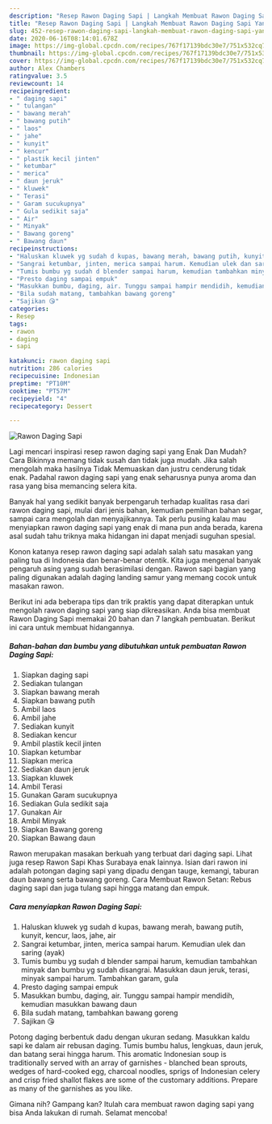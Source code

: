 ```yaml
---
description: "Resep Rawon Daging Sapi | Langkah Membuat Rawon Daging Sapi Yang Sempurna"
title: "Resep Rawon Daging Sapi | Langkah Membuat Rawon Daging Sapi Yang Sempurna"
slug: 452-resep-rawon-daging-sapi-langkah-membuat-rawon-daging-sapi-yang-sempurna
date: 2020-06-16T08:14:01.678Z
image: https://img-global.cpcdn.com/recipes/767f17139bdc30e7/751x532cq70/rawon-daging-sapi-foto-resep-utama.jpg
thumbnail: https://img-global.cpcdn.com/recipes/767f17139bdc30e7/751x532cq70/rawon-daging-sapi-foto-resep-utama.jpg
cover: https://img-global.cpcdn.com/recipes/767f17139bdc30e7/751x532cq70/rawon-daging-sapi-foto-resep-utama.jpg
author: Alex Chambers
ratingvalue: 3.5
reviewcount: 14
recipeingredient:
- " daging sapi"
- " tulangan"
- " bawang merah"
- " bawang putih"
- " laos"
- " jahe"
- " kunyit"
- " kencur"
- " plastik kecil jinten"
- " ketumbar"
- " merica"
- " daun jeruk"
- " kluwek"
- " Terasi"
- " Garam sucukupnya"
- " Gula sedikit saja"
- " Air"
- " Minyak"
- " Bawang goreng"
- " Bawang daun"
recipeinstructions:
- "Haluskan kluwek yg sudah d kupas, bawang merah, bawang putih, kunyit, kencur, laos, jahe, air"
- "Sangrai ketumbar, jinten, merica sampai harum. Kemudian ulek dan saring (ayak)"
- "Tumis bumbu yg sudah d blender sampai harum, kemudian tambahkan minyak dan bumbu yg sudah disangrai. Masukkan daun jeruk, terasi, minyak sampai harum. Tambahkan garam, gula"
- "Presto daging sampai empuk"
- "Masukkan bumbu, daging, air. Tunggu sampai hampir mendidih, kemudian masukkan bawang daun"
- "Bila sudah matang, tambahkan bawang goreng"
- "Sajikan 😘"
categories:
- Resep
tags:
- rawon
- daging
- sapi

katakunci: rawon daging sapi 
nutrition: 286 calories
recipecuisine: Indonesian
preptime: "PT10M"
cooktime: "PT57M"
recipeyield: "4"
recipecategory: Dessert

---
```



![Rawon Daging Sapi](https://img-global.cpcdn.com/recipes/767f17139bdc30e7/751x532cq70/rawon-daging-sapi-foto-resep-utama.jpg)

Lagi mencari inspirasi resep rawon daging sapi yang Enak Dan Mudah? Cara Bikinnya memang tidak susah dan tidak juga mudah. Jika salah mengolah maka hasilnya Tidak Memuaskan dan justru cenderung tidak enak. Padahal rawon daging sapi yang enak seharusnya punya aroma dan rasa yang bisa memancing selera kita.

Banyak hal yang sedikit banyak berpengaruh terhadap kualitas rasa dari rawon daging sapi, mulai dari jenis bahan, kemudian pemilihan bahan segar, sampai cara mengolah dan menyajikannya. Tak perlu pusing kalau mau menyiapkan rawon daging sapi yang enak di mana pun anda berada, karena asal sudah tahu triknya maka hidangan ini dapat menjadi suguhan spesial.

Konon katanya resep rawon daging sapi adalah salah satu masakan yang paling tua di Indonesia dan benar-benar otentik. Kita juga mengenal banyak pengaruh asing yang sudah berasimilasi dengan. Rawon sapi bagian yang paling digunakan adalah daging landing samur yang memang cocok untuk masakan rawon.


Berikut ini ada beberapa tips dan trik praktis yang dapat diterapkan untuk mengolah rawon daging sapi yang siap dikreasikan. Anda bisa membuat Rawon Daging Sapi memakai 20 bahan dan 7 langkah pembuatan. Berikut ini cara untuk membuat hidangannya.

<!--inarticleads1-->

##### Bahan-bahan dan bumbu yang dibutuhkan untuk pembuatan Rawon Daging Sapi:

1. Siapkan  daging sapi
1. Sediakan  tulangan
1. Siapkan  bawang merah
1. Siapkan  bawang putih
1. Ambil  laos
1. Ambil  jahe
1. Sediakan  kunyit
1. Sediakan  kencur
1. Ambil  plastik kecil jinten
1. Siapkan  ketumbar
1. Siapkan  merica
1. Sediakan  daun jeruk
1. Siapkan  kluwek
1. Ambil  Terasi
1. Gunakan  Garam sucukupnya
1. Sediakan  Gula sedikit saja
1. Gunakan  Air
1. Ambil  Minyak
1. Siapkan  Bawang goreng
1. Siapkan  Bawang daun


Rawon merupakan masakan berkuah yang terbuat dari daging sapi. Lihat juga resep Rawon Sapi Khas Surabaya enak lainnya. Isian dari rawon ini adalah potongan daging sapi yang dipadu dengan tauge, kemangi, taburan daun bawang serta bawang goreng. Cara Membuat Rawon Setan: Rebus daging sapi dan juga tulang sapi hingga matang dan empuk. 

<!--inarticleads2-->

##### Cara menyiapkan Rawon Daging Sapi:

1. Haluskan kluwek yg sudah d kupas, bawang merah, bawang putih, kunyit, kencur, laos, jahe, air
1. Sangrai ketumbar, jinten, merica sampai harum. Kemudian ulek dan saring (ayak)
1. Tumis bumbu yg sudah d blender sampai harum, kemudian tambahkan minyak dan bumbu yg sudah disangrai. Masukkan daun jeruk, terasi, minyak sampai harum. Tambahkan garam, gula
1. Presto daging sampai empuk
1. Masukkan bumbu, daging, air. Tunggu sampai hampir mendidih, kemudian masukkan bawang daun
1. Bila sudah matang, tambahkan bawang goreng
1. Sajikan 😘


Potong daging berbentuk dadu dengan ukuran sedang. Masukkan kaldu sapi ke dalam air rebusan daging. Tumis bumbu halus, lengkuas, daun jeruk, dan batang serai hingga harum. This aromatic Indonesian soup is traditionally served with an array of garnishes - blanched bean sprouts, wedges of hard-cooked egg, charcoal noodles, sprigs of Indonesian celery and crisp fried shallot flakes are some of the customary additions. Prepare as many of the garnishes as you like. 

Gimana nih? Gampang kan? Itulah cara membuat rawon daging sapi yang bisa Anda lakukan di rumah. Selamat mencoba!

